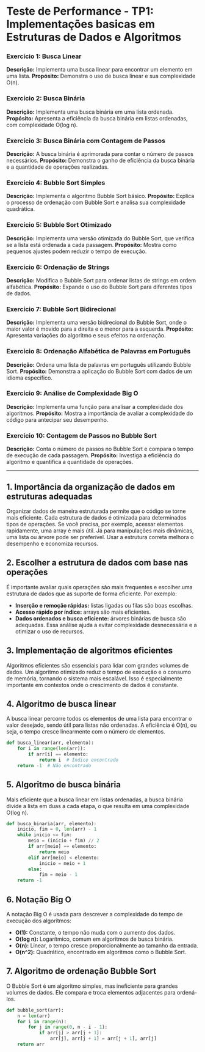 
# Teste de Performance - TP1: Implementações basicas em Estruturas de Dados e Algoritmos

### Exercício 1: Busca Linear
**Descrição:** Implementa uma busca linear para encontrar um elemento em uma lista.
**Propósito:** Demonstra o uso de busca linear e sua complexidade O(n).

### Exercício 2: Busca Binária
**Descrição:** Implementa uma busca binária em uma lista ordenada.
**Propósito:** Apresenta a eficiência da busca binária em listas ordenadas, com complexidade O(log n).

### Exercício 3: Busca Binária com Contagem de Passos
**Descrição:** A busca binária é aprimorada para contar o número de passos necessários.
**Propósito:** Demonstra o ganho de eficiência da busca binária e a quantidade de operações realizadas.

### Exercício 4: Bubble Sort Simples
**Descrição:** Implementa o algoritmo Bubble Sort básico.
**Propósito:** Explica o processo de ordenação com Bubble Sort e analisa sua complexidade quadrática.

### Exercício 5: Bubble Sort Otimizado
**Descrição:** Implementa uma versão otimizada do Bubble Sort, que verifica se a lista está ordenada a cada passagem.
**Propósito:** Mostra como pequenos ajustes podem reduzir o tempo de execução.

### Exercício 6: Ordenação de Strings
**Descrição:** Modifica o Bubble Sort para ordenar listas de strings em ordem alfabética.
**Propósito:** Expande o uso do Bubble Sort para diferentes tipos de dados.

### Exercício 7: Bubble Sort Bidirecional
**Descrição:** Implementa uma versão bidirecional do Bubble Sort, onde o maior valor é movido para a direita e o menor para a esquerda.
**Propósito:** Apresenta variações do algoritmo e seus efeitos na ordenação.

### Exercício 8: Ordenação Alfabética de Palavras em Português
**Descrição:** Ordena uma lista de palavras em português utilizando Bubble Sort.
**Propósito:** Demonstra a aplicação do Bubble Sort com dados de um idioma específico.

### Exercício 9: Análise de Complexidade Big O
**Descrição:** Implementa uma função para analisar a complexidade dos algoritmos.
**Propósito:** Mostra a importância de avaliar a complexidade do código para antecipar seu desempenho.

### Exercício 10: Contagem de Passos no Bubble Sort
**Descrição:** Conta o número de passos no Bubble Sort e compara o tempo de execução de cada passagem.
**Propósito:** Investiga a eficiência do algoritmo e quantifica a quantidade de operações.

---

## 1. Importância da organização de dados em estruturas adequadas
Organizar dados de maneira estruturada permite que o código se torne mais eficiente. Cada estrutura de dados é otimizada para determinados tipos de operações. Se você precisa, por exemplo, acessar elementos rapidamente, uma array é mais útil. Já para manipulações mais dinâmicas, uma lista ou árvore pode ser preferível. Usar a estrutura correta melhora o desempenho e economiza recursos.

## 2. Escolher a estrutura de dados com base nas operações
É importante avaliar quais operações são mais frequentes e escolher uma estrutura de dados que as suporte de forma eficiente. Por exemplo:
   - **Inserção e remoção rápidas:** listas ligadas ou filas são boas escolhas.
   - **Acesso rápido por índice:** arrays são mais eficientes.
   - **Dados ordenados e busca eficiente:** árvores binárias de busca são adequadas.
Essa análise ajuda a evitar complexidade desnecessária e a otimizar o uso de recursos.

## 3. Implementação de algoritmos eficientes
Algoritmos eficientes são essenciais para lidar com grandes volumes de dados. Um algoritmo otimizado reduz o tempo de execução e o consumo de memória, tornando o sistema mais escalável. Isso é especialmente importante em contextos onde o crescimento de dados é constante.

## 4. Algoritmo de busca linear
A busca linear percorre todos os elementos de uma lista para encontrar o valor desejado, sendo útil para listas não ordenadas. A eficiência é O(n), ou seja, o tempo cresce linearmente com o número de elementos.

```python
def busca_linear(arr, elemento):
    for i in range(len(arr)):
        if arr[i] == elemento:
            return i  # Índice encontrado
    return -1  # Não encontrado
```

## 5. Algoritmo de busca binária
Mais eficiente que a busca linear em listas ordenadas, a busca binária divide a lista em duas a cada etapa, o que resulta em uma complexidade O(log n).

```python
def busca_binaria(arr, elemento):
    inicio, fim = 0, len(arr) - 1
    while inicio <= fim:
        meio = (inicio + fim) // 2
        if arr[meio] == elemento:
            return meio
        elif arr[meio] < elemento:
            inicio = meio + 1
        else:
            fim = meio - 1
    return -1
```

## 6. Notação Big O
A notação Big O é usada para descrever a complexidade do tempo de execução dos algoritmos:
   - **O(1):** Constante, o tempo não muda com o aumento dos dados.
   - **O(log n):** Logarítmico, comum em algoritmos de busca binária.
   - **O(n):** Linear, o tempo cresce proporcionalmente ao tamanho da entrada.
   - **O(n^2):** Quadrático, encontrado em algoritmos como o Bubble Sort.

## 7. Algoritmo de ordenação Bubble Sort
O Bubble Sort é um algoritmo simples, mas ineficiente para grandes volumes de dados. Ele compara e troca elementos adjacentes para ordená-los.

```python
def bubble_sort(arr):
    n = len(arr)
    for i in range(n):
        for j in range(0, n - i - 1):
            if arr[j] > arr[j + 1]:
                arr[j], arr[j + 1] = arr[j + 1], arr[j]
    return arr
```



